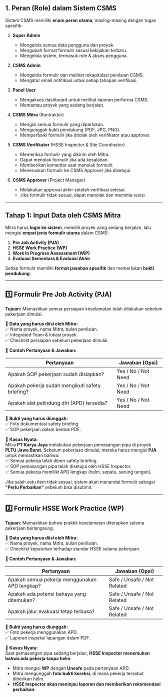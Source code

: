 ## **1. Peran (Role) dalam Sistem CSMS**

Sistem CSMS memiliki **enam peran utama**, masing-masing dengan tugas spesifik:

1. **Super Admin**
    
    - Mengelola semua data pengguna dan proyek.
    - Mengubah format formulir sesuai kebijakan terbaru.
    - Mengelola sistem, termasuk role & akses pengguna.
2. **CSMS Admin**
    
    - Mengelola formulir dan melihat rekapitulasi penilaian CSMS.
    - Mengatur email notifikasi untuk setiap tahapan verifikasi.
3. **Panel User**
    
    - Mengakses dashboard untuk melihat laporan performa CSMS.
    - Memantau proyek yang sedang berjalan.
4. **CSMS Mitra** (Kontraktor)
    
    - Mengisi semua formulir yang diperlukan.
    - Mengunggah bukti pendukung (PDF, JPG, PNG).
    - Memperbaiki formulir jika ditolak oleh verifikator atau approver.
5. **CSMS Verifikator** (HSSE Inspector & Site Coordinator)
    
    - Memeriksa formulir yang dikirim oleh Mitra.
    - Dapat menolak formulir jika ada kesalahan.
    - Memberikan komentar saat menolak formulir.
    - Meneruskan formulir ke CSMS Approver jika disetujui.
6. **CSMS Approver** (Project Manager)
    
    - Melakukan approval akhir setelah verifikasi selesai.
    - Jika formulir tidak sesuai, dapat menolak dan meminta revisi.

----

## **Tahap 1: Input Data oleh CSMS Mitra**

Mitra harus **login ke sistem**, memilih proyek yang sedang berjalan, lalu mengisi **empat jenis formulir utama** dalam CSMS:

1. **Pre Job Activity (PJA)**
2. **HSSE Work Practice (WP)**
3. **Work In Progress Assessment (WIP)**
4. **Evaluasi Sementara & Evaluasi Akhir**

Setiap formulir memiliki **format jawaban spesifik** dan memerlukan **bukti pendukung**.

---

## **1️⃣ Formulir Pre Job Activity (PJA)**

**Tujuan:** Memastikan semua persiapan keselamatan telah dilakukan sebelum pekerjaan dimulai.

🔹 **Data yang harus diisi oleh Mitra:**  
✅ Nama proyek, nama Mitra, bulan penilaian.  
✅ Integrated Team & lokasi proyek.  
✅ Checklist persiapan sebelum pekerjaan dimulai.

🔹 **Contoh Pertanyaan & Jawaban:**

|Pertanyaan|Jawaban (Opsi)|
|---|---|
|Apakah SOP pekerjaan sudah disiapkan?|Yes / No / Not Need|
|Apakah pekerja sudah mengikuti safety briefing?|Yes / No / Not Need|
|Apakah alat pelindung diri (APD) tersedia?|Yes / No / Not Need|

🔹 **Bukti yang harus diunggah:**  
✅ Foto dokumentasi safety briefing.  
✅ SOP pekerjaan dalam bentuk PDF.

🔹 **Kasus Nyata:**  
Mitra **PT Karya Jaya** melakukan pekerjaan pemasangan pipa di proyek **PLTU Jawa Barat**. Sebelum pekerjaan dimulai, mereka harus mengisi **PJA** untuk memastikan bahwa:  
✅ Semua pekerja telah diberi safety briefing.  
✅ SOP pemasangan pipa telah disetujui oleh HSSE Inspector.  
✅ Semua pekerja memiliki APD lengkap (helm, sepatu, sarung tangan).

Jika salah satu item tidak sesuai, sistem akan menandai formulir sebagai **"Perlu Perbaikan"** sebelum bisa disubmit.

---

## **2️⃣ Formulir HSSE Work Practice (WP)**

**Tujuan:** Memastikan bahwa praktik keselamatan diterapkan selama pekerjaan berlangsung.

🔹 **Data yang harus diisi oleh Mitra:**  
✅ Nama proyek, nama Mitra, bulan penilaian.  
✅ Checklist kepatuhan terhadap standar HSSE selama pekerjaan.

🔹 **Contoh Pertanyaan & Jawaban:**

|Pertanyaan|Jawaban (Opsi)|
|---|---|
|Apakah semua pekerja menggunakan APD lengkap?|Safe / Unsafe / Not Related|
|Apakah ada potensi bahaya yang ditemukan?|Safe / Unsafe / Not Related|
|Apakah jalur evakuasi tetap terbuka?|Safe / Unsafe / Not Related|

🔹 **Bukti yang harus diunggah:**  
✅ Foto pekerja menggunakan APD.  
✅ Laporan inspeksi lapangan dalam PDF.

🔹 **Kasus Nyata:**  
Saat pemasangan pipa sedang berjalan, **HSSE Inspector menemukan bahwa ada pekerja tanpa helm**.

- Mitra mengisi **WP** dengan **Unsafe** pada pertanyaan APD.
- Mitra mengunggah **foto bukti koreksi**, di mana pekerja tersebut diberikan helm.
- **HSSE Inspector akan meninjau laporan dan memberikan rekomendasi perbaikan.**